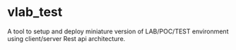 # vlab_test
A tool to setup and deploy miniature version of LAB/POC/TEST environment using client/server Rest api architecture.
##
##
##
